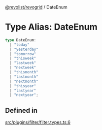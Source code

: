 [@revolist/revogrid](README.md) / DateEnum

# Type Alias: DateEnum

```ts
type DateEnum: 
  | "today"
  | "yesterday"
  | "tomorrow"
  | "thisweek"
  | "lastweek"
  | "nextweek"
  | "thismonth"
  | "lastmonth"
  | "nextmonth"
  | "thisyear"
  | "lastyear"
  | "nextyear";
```

## Defined in

[src/plugins/filter/filter.types.ts:6](https://github.com/revolist/revogrid/blob/2ebd07d1ea2e60cec0c080f59af7557401bdcc98/src/plugins/filter/filter.types.ts#L6)
